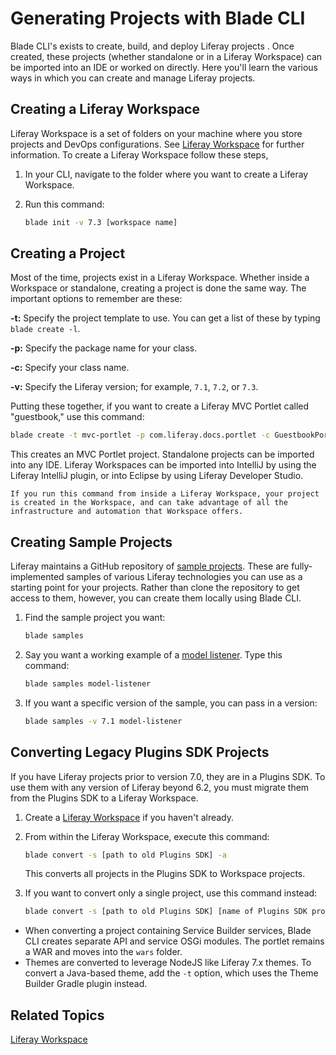 # Generating Projects with Blade CLI

Blade CLI's exists to create, build, and deploy Liferay projects <!-- jr: as a lay person, what does this really mean? What is a Liferay "project"? How does it relate to Liferay Workspace? -->. Once created, these projects (whether standalone or in a Liferay Workspace) can be imported into an IDE or worked on directly. Here you'll learn the various ways in which you can create and manage Liferay projects.

## Creating a Liferay Workspace

Liferay Workspace is a set of folders on your machine where you store projects and DevOps configurations. See [Liferay Workspace](../liferay-workspace.md) <!-- Placeholder until Workspace articles come through. --> for further information. To create a Liferay Workspace follow these steps,

1. In your CLI, navigate to the folder where you want to create a Liferay Workspace.

1. Run this command:

   ```bash
   blade init -v 7.3 [workspace name]
   ```

<!-- Let's ask the blade team to add some sort of success message to this command. Also - when I ran this to test (it was my first time) I thought that the brackets were required - but I ended up creating a workspace with brackets in the folder path. would it be clearer to say `blade init -v 7.3 your-workspace-name` ? -->

## Creating a Project

Most of the time, projects <!-- jr: I'm lost here because, as a relative layperson, I don't know what a project is and how it relates to a Workspace. --> exist in a Liferay Workspace. Whether inside a Workspace or standalone, creating a project is done the same way. The important options to remember are these:

**-t:** Specify the project template to use. You can get a list of these by typing `blade create -l`.

**-p:** Specify the package name for your class.

**-c:** Specify your class name.

**-v:** Specify the Liferay version; for example, `7.1`, `7.2`, or `7.3`.

Putting these together, if you want to create a Liferay MVC Portlet called "guestbook," use this command:

```bash
blade create -t mvc-portlet -p com.liferay.docs.portlet -c GuestbookPortlet -v 7.3 guestbook
```

This creates an MVC Portlet project. Standalone projects can be imported into any IDE. Liferay Workspaces can be imported into IntelliJ by using the Liferay IntelliJ plugin, or into Eclipse by using Liferay Developer Studio.

```tip::
If you run this command from inside a Liferay Workspace, your project is created in the Workspace, and can take advantage of all the infrastructure and automation that Workspace offers.
```

## Creating Sample Projects

Liferay maintains a GitHub repository of [sample projects](https://github.com/liferay/liferay-blade-samples/tree/7.3). These are fully-implemented samples of various Liferay technologies you can use as a starting point for your projects. Rather than clone the repository to get access to them, however, you can create them locally using Blade CLI.

1. Find the sample project you want:

   ```bash
   blade samples
   ```

1. Say you want a working example of a [model listener](../../../liferay-internals/extending-liferay/creating-a-model-listener.md). Type this command:

   ```bash
   blade samples model-listener
   ```

1. If you want a specific version of the sample, you can pass in a version:

   ```bash
   blade samples -v 7.1 model-listener
   ```

## Converting Legacy Plugins SDK Projects

If you have Liferay projects prior to version 7.0, they are in a Plugins SDK. To use them with any version of Liferay beyond 6.2, you must migrate them from the Plugins SDK to a Liferay Workspace.

1. Create a [Liferay Workspace](#creating-a-liferay-workspace) if you haven't already.

1. From within the Liferay Workspace, execute this command:

   ```bash
   blade convert -s [path to old Plugins SDK] -a
   ```

   This converts all projects in the Plugins SDK to Workspace projects.

1. If you want to convert only a single project, use this command instead:

   ```bash
   blade convert -s [path to old Plugins SDK] [name of Plugins SDK project to convert]
   ```

- When converting a project containing Service Builder services, Blade CLI creates separate API and service OSGi modules. The portlet remains a WAR and moves into the `wars` folder.
- Themes are converted to leverage NodeJS like Liferay 7.x themes. To convert a Java-based theme, add the `-t` option, which uses the Theme Builder Gradle plugin instead.

## Related Topics

[Liferay Workspace](../liferay-workspace.md) <!-- Placeholder until Workspace articles come through. -->
